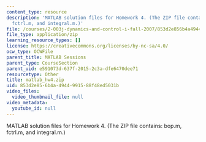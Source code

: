 ```yaml
---
content_type: resource
description: 'MATLAB solution files for Homework 4. (The ZIP file contains: bop.m,
  fctrl.m, and integral.m.)'
file: /courses/2-003j-dynamics-and-control-i-fall-2007/853d2e856b4a4944991588f48ed5031b_matlab_hw4.zip
file_type: application/zip
learning_resource_types: []
license: https://creativecommons.org/licenses/by-nc-sa/4.0/
ocw_type: OCWFile
parent_title: MATLAB Sessions
parent_type: CourseSection
parent_uid: e591073d-637f-2015-2c3a-dfe6470dee71
resourcetype: Other
title: matlab_hw4.zip
uid: 853d2e85-6b4a-4944-9915-88f48ed5031b
video_files:
  video_thumbnail_file: null
video_metadata:
  youtube_id: null
---
```

MATLAB solution files for Homework 4. (The ZIP file contains: bop.m, fctrl.m, and integral.m.)
